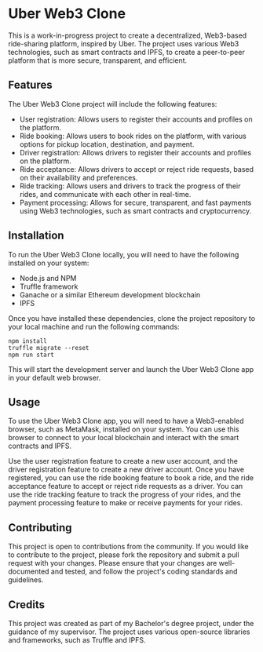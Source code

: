 

# Uber Web3 Clone

This is a work-in-progress project to create a decentralized, Web3-based ride-sharing platform, inspired by Uber. The project uses various Web3 technologies, such as smart contracts and IPFS, to create a peer-to-peer platform that is more secure, transparent, and efficient.

## Features

The Uber Web3 Clone project will include the following features:

- User registration: Allows users to register their accounts and profiles on the platform.
- Ride booking: Allows users to book rides on the platform, with various options for pickup location, destination, and payment.
- Driver registration: Allows drivers to register their accounts and profiles on the platform.
- Ride acceptance: Allows drivers to accept or reject ride requests, based on their availability and preferences.
- Ride tracking: Allows users and drivers to track the progress of their rides, and communicate with each other in real-time.
- Payment processing: Allows for secure, transparent, and fast payments using Web3 technologies, such as smart contracts and cryptocurrency.

## Installation

To run the Uber Web3 Clone locally, you will need to have the following installed on your system:

- Node.js and NPM
- Truffle framework
- Ganache or a similar Ethereum development blockchain
- IPFS

Once you have installed these dependencies, clone the project repository to your local machine and run the following commands:

```
npm install
truffle migrate --reset
npm run start
```

This will start the development server and launch the Uber Web3 Clone app in your default web browser.

## Usage

To use the Uber Web3 Clone app, you will need to have a Web3-enabled browser, such as MetaMask, installed on your system. You can use this browser to connect to your local blockchain and interact with the smart contracts and IPFS.

Use the user registration feature to create a new user account, and the driver registration feature to create a new driver account. Once you have registered, you can use the ride booking feature to book a ride, and the ride acceptance feature to accept or reject ride requests as a driver. You can use the ride tracking feature to track the progress of your rides, and the payment processing feature to make or receive payments for your rides.

## Contributing

This project is open to contributions from the community. If you would like to contribute to the project, please fork the repository and submit a pull request with your changes. Please ensure that your changes are well-documented and tested, and follow the project's coding standards and guidelines.

## Credits

This project was created as part of my Bachelor's degree project, under the guidance of my supervisor. The project uses various open-source libraries and frameworks, such as Truffle and IPFS.

